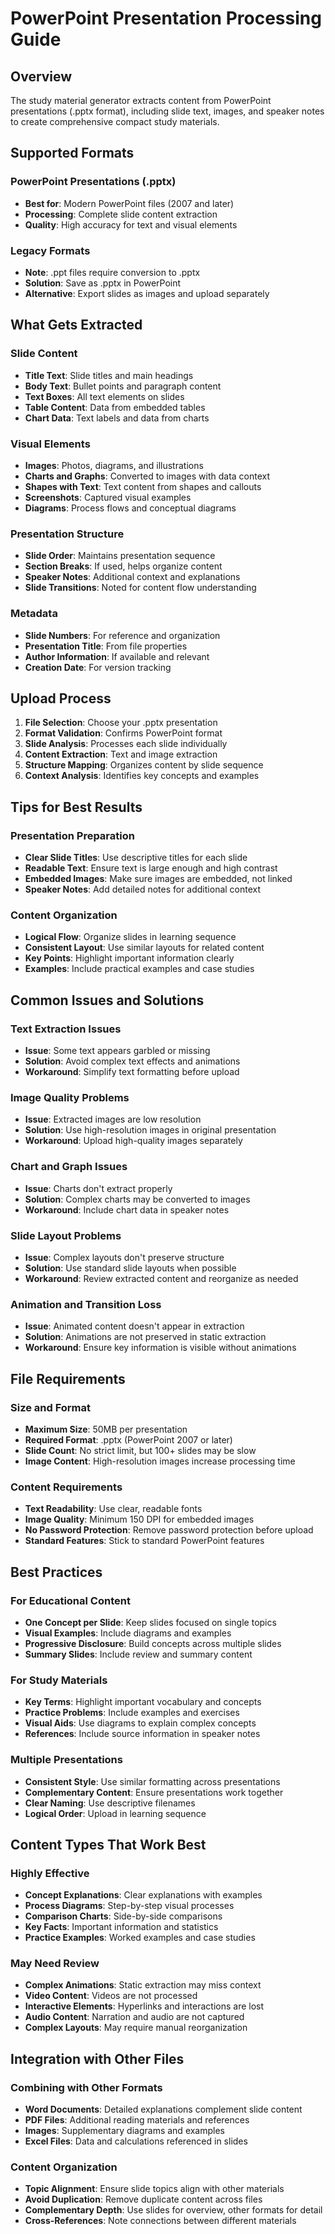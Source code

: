 # PowerPoint Presentation Processing Guide

## Overview

The study material generator extracts content from PowerPoint presentations (.pptx format), including slide text, images, and speaker notes to create comprehensive compact study materials.

## Supported Formats

### PowerPoint Presentations (.pptx)
- **Best for**: Modern PowerPoint files (2007 and later)
- **Processing**: Complete slide content extraction
- **Quality**: High accuracy for text and visual elements

### Legacy Formats
- **Note**: .ppt files require conversion to .pptx
- **Solution**: Save as .pptx in PowerPoint
- **Alternative**: Export slides as images and upload separately

## What Gets Extracted

### Slide Content
- **Title Text**: Slide titles and main headings
- **Body Text**: Bullet points and paragraph content
- **Text Boxes**: All text elements on slides
- **Table Content**: Data from embedded tables
- **Chart Data**: Text labels and data from charts

### Visual Elements
- **Images**: Photos, diagrams, and illustrations
- **Charts and Graphs**: Converted to images with data context
- **Shapes with Text**: Text content from shapes and callouts
- **Screenshots**: Captured visual examples
- **Diagrams**: Process flows and conceptual diagrams

### Presentation Structure
- **Slide Order**: Maintains presentation sequence
- **Section Breaks**: If used, helps organize content
- **Speaker Notes**: Additional context and explanations
- **Slide Transitions**: Noted for content flow understanding

### Metadata
- **Slide Numbers**: For reference and organization
- **Presentation Title**: From file properties
- **Author Information**: If available and relevant
- **Creation Date**: For version tracking

## Upload Process

1. **File Selection**: Choose your .pptx presentation
2. **Format Validation**: Confirms PowerPoint format
3. **Slide Analysis**: Processes each slide individually
4. **Content Extraction**: Text and image extraction
5. **Structure Mapping**: Organizes content by slide sequence
6. **Context Analysis**: Identifies key concepts and examples

## Tips for Best Results

### Presentation Preparation
- **Clear Slide Titles**: Use descriptive titles for each slide
- **Readable Text**: Ensure text is large enough and high contrast
- **Embedded Images**: Make sure images are embedded, not linked
- **Speaker Notes**: Add detailed notes for additional context

### Content Organization
- **Logical Flow**: Organize slides in learning sequence
- **Consistent Layout**: Use similar layouts for related content
- **Key Points**: Highlight important information clearly
- **Examples**: Include practical examples and case studies

## Common Issues and Solutions

### Text Extraction Issues
- **Issue**: Some text appears garbled or missing
- **Solution**: Avoid complex text effects and animations
- **Workaround**: Simplify text formatting before upload

### Image Quality Problems
- **Issue**: Extracted images are low resolution
- **Solution**: Use high-resolution images in original presentation
- **Workaround**: Upload high-quality images separately

### Chart and Graph Issues
- **Issue**: Charts don't extract properly
- **Solution**: Complex charts may be converted to images
- **Workaround**: Include chart data in speaker notes

### Slide Layout Problems
- **Issue**: Complex layouts don't preserve structure
- **Solution**: Use standard slide layouts when possible
- **Workaround**: Review extracted content and reorganize as needed

### Animation and Transition Loss
- **Issue**: Animated content doesn't appear in extraction
- **Solution**: Animations are not preserved in static extraction
- **Workaround**: Ensure key information is visible without animations

## File Requirements

### Size and Format
- **Maximum Size**: 50MB per presentation
- **Required Format**: .pptx (PowerPoint 2007 or later)
- **Slide Count**: No strict limit, but 100+ slides may be slow
- **Image Content**: High-resolution images increase processing time

### Content Requirements
- **Text Readability**: Use clear, readable fonts
- **Image Quality**: Minimum 150 DPI for embedded images
- **No Password Protection**: Remove password protection before upload
- **Standard Features**: Stick to standard PowerPoint features

## Best Practices

### For Educational Content
- **One Concept per Slide**: Keep slides focused on single topics
- **Visual Examples**: Include diagrams and examples
- **Progressive Disclosure**: Build concepts across multiple slides
- **Summary Slides**: Include review and summary content

### For Study Materials
- **Key Terms**: Highlight important vocabulary and concepts
- **Practice Problems**: Include examples and exercises
- **Visual Aids**: Use diagrams to explain complex concepts
- **References**: Include source information in speaker notes

### Multiple Presentations
- **Consistent Style**: Use similar formatting across presentations
- **Complementary Content**: Ensure presentations work together
- **Clear Naming**: Use descriptive filenames
- **Logical Order**: Upload in learning sequence

## Content Types That Work Best

### Highly Effective
- **Concept Explanations**: Clear explanations with examples
- **Process Diagrams**: Step-by-step visual processes
- **Comparison Charts**: Side-by-side comparisons
- **Key Facts**: Important information and statistics
- **Practice Examples**: Worked examples and case studies

### May Need Review
- **Complex Animations**: Static extraction may miss context
- **Video Content**: Videos are not processed
- **Interactive Elements**: Hyperlinks and interactions are lost
- **Audio Content**: Narration and audio are not captured
- **Complex Layouts**: May require manual reorganization

## Integration with Other Files

### Combining with Other Formats
- **Word Documents**: Detailed explanations complement slide content
- **PDF Files**: Additional reading materials and references
- **Images**: Supplementary diagrams and examples
- **Excel Files**: Data and calculations referenced in slides

### Content Organization
- **Topic Alignment**: Ensure slide topics align with other materials
- **Avoid Duplication**: Remove duplicate content across files
- **Complementary Depth**: Use slides for overview, other formats for detail
- **Cross-References**: Note connections between different materials